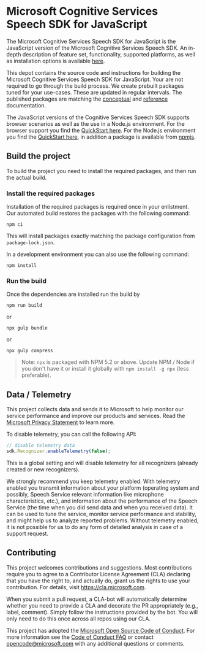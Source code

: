 # Microsoft Cognitive Services Speech SDK for JavaScript

The Microsoft Cognitive Services Speech SDK for JavaScript is the JavaScript version of the Microsoft Cognitive Services Speech SDK. An in-depth description of feature set, functionality, supported platforms, as well as installation options is available [here](https://aka.ms/csspeech).

This depot contains the source code and instructions for building the Microsoft Cognitive Services Speech SDK for JavaScript. Your are not required to go through the build process. We create prebuilt packages tuned for your use-cases. These are updated in regular intervals. The published packages are matching the [conceptual](https://aka.ms/csspeech) and [reference](https://aka.ms/csspeech/javascriptref) documentation.

The JavaScript versions of the Cognitive Services Speech SDK supports browser scenarios as well as the use in a Node.js environment. For the browser support you find the [QuickStart here](https://docs.microsoft.com/en-us/azure/cognitive-services/speech-service/quickstart-js-browser). For the Node.js environment you find the [QuickStart here](https://docs.microsoft.com/en-us/azure/cognitive-services/speech-service/quickstart-js-node), in addition a package is available from [npmjs](https://www.npmjs.com/package/microsoft-cognitiveservices-speech-sdk).

## Build the project

To build the project you need to install the required packages, and then run the actual build.

### Install the required packages

Installation of the required packages is required once in your enlistment. Our automated build restores the packages with the following command:

```
npm ci
```

This will install packages exactly matching the package configuration from `package-lock.json`.

In a development environment you can also use the following command:

```
npm install
```

### Run the build

Once the dependencies are installed run the build by

```
npm run build
```

or

```
npx gulp bundle
```

or

```
npx gulp compress
```

> Note: `npx` is packaged with NPM 5.2 or above. Update NPM / Node if you
> don't have it or install it globally with `npm install -g npx` (less
> preferable).

## Data / Telemetry

This project collects data and sends it to Microsoft to help monitor our
service performance and improve our products and services. Read the [Microsoft
Privacy Statement](https://aka.ms/csspeech/privacy) to learn more.

To disable telemetry, you can call the following API:

```javascript
// disable telemetry data
sdk.Recognizer.enableTelemetry(false);
```

This is a global setting and will disable telemetry for all recognizers
(already created or new recognizers).

We strongly recommend you keep telemetry enabled. With telemetry enabled you
transmit information about your platform (operating system and possibly, Speech
Service relevant information like microphone characteristics, etc.), and
information about the performance of the Speech Service (the time when you did
send data and when you received data). It can be used to tune the service,
monitor service performance and stability, and might help us to analyze
reported problems. Without telemetry enabled, it is not possible for us to do any
form of detailed analysis in case of a support request.

## Contributing

This project welcomes contributions and suggestions.  Most contributions require you to agree to a
Contributor License Agreement (CLA) declaring that you have the right to, and actually do, grant us
the rights to use your contribution. For details, visit https://cla.microsoft.com.

When you submit a pull request, a CLA-bot will automatically determine whether you need to provide
a CLA and decorate the PR appropriately (e.g., label, comment). Simply follow the instructions
provided by the bot. You will only need to do this once across all repos using our CLA.

This project has adopted the [Microsoft Open Source Code of Conduct](https://opensource.microsoft.com/codeofconduct/).
For more information see the [Code of Conduct FAQ](https://opensource.microsoft.com/codeofconduct/faq/) or
contact [opencode@microsoft.com](mailto:opencode@microsoft.com) with any additional questions or comments.

